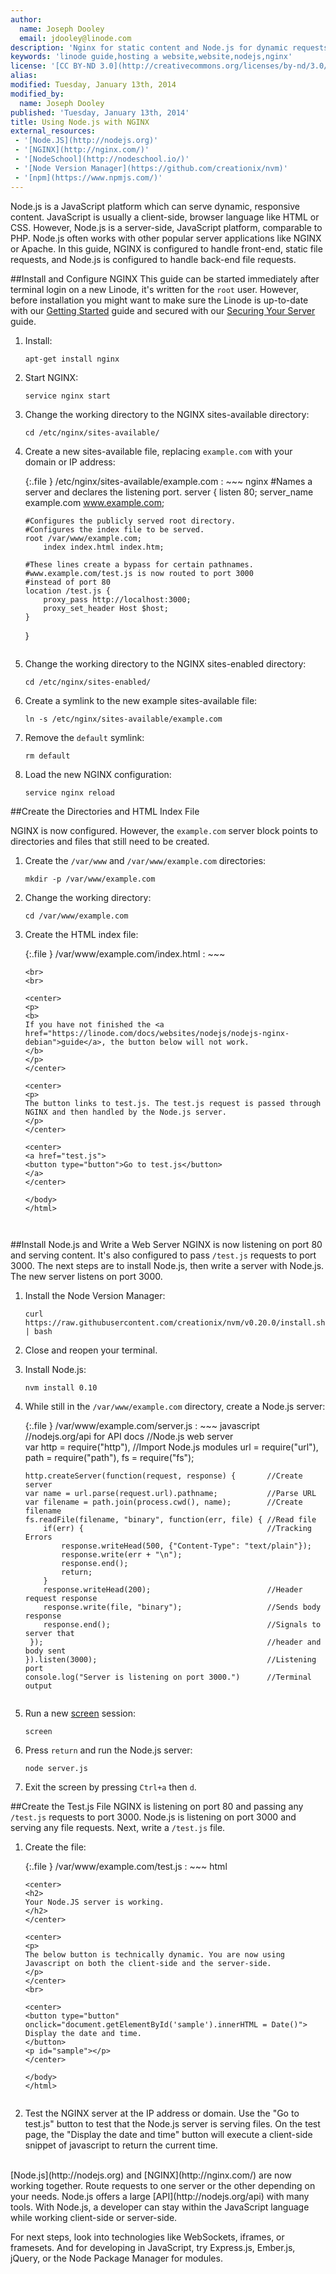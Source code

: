 ```yaml
---
author:
  name: Joseph Dooley
  email: jdooley@linode.com
description: 'Nginx for static content and Node.js for dynamic requests'
keywords: 'linode guide,hosting a website,website,nodejs,nginx'
license: '[CC BY-ND 3.0](http://creativecommons.org/licenses/by-nd/3.0/us/)'
alias: 
modified: Tuesday, January 13th, 2014
modified_by:
  name: Joseph Dooley
published: 'Tuesday, January 13th, 2014'
title: Using Node.js with NGINX
external_resources:
 - '[Node.JS](http://nodejs.org)'
 - '[NGINX](http://nginx.com/)'
 - '[NodeSchool](http://nodeschool.io/)'
 - '[Node Version Manager](https://github.com/creationix/nvm)'
 - '[npm](https://www.npmjs.com/)'
---
```


Node.js is a JavaScript platform which can serve dynamic, responsive content. JavaScript is usually a client-side, browser language like HTML or CSS. However, Node.js is a server-side, JavaScript platform, comparable to PHP. Node.js often works with other popular server applications like NGINX or Apache. In this guide, NGINX is configured to handle front-end, static file requests, and Node.js is configured to handle back-end file requests.

##Install and Configure NGINX
This guide can be started immediately after terminal login on a new Linode, it's written for the `root` user. However, before installation you might want to make sure the Linode is up-to-date with our [Getting Started](/docs/getting-started) guide and secured with our [Securing Your Server](/docs/securing-your-server) guide.

1.  Install:
        
        apt-get install nginx

2.  Start NGINX:

        service nginx start

3.  Change the working directory to the NGINX sites-available directory:

        cd /etc/nginx/sites-available/

4.  Create a new sites-available file, replacing `example.com` with your domain or IP address:

    {:.file }
    /etc/nginx/sites-available/example.com 
    : ~~~ nginx
    #Names a server and declares the listening port.
    server {
        listen 80;
        server_name example.com www.example.com;

        #Configures the publicly served root directory.
        #Configures the index file to be served.
        root /var/www/example.com;
            index index.html index.htm;

        #These lines create a bypass for certain pathnames.
        #www.example.com/test.js is now routed to port 3000 
        #instead of port 80
        location /test.js {
            proxy_pass http://localhost:3000;
            proxy_set_header Host $host;
        }
    }
    ~~~

5.  Change the working directory to the NGINX sites-enabled directory:

        cd /etc/nginx/sites-enabled/

6.  Create a symlink to the new example sites-available file:

        ln -s /etc/nginx/sites-available/example.com

7.  Remove the `default` symlink:

        rm default

8.  Load the new NGINX configuration:

        service nginx reload

##Create the Directories and HTML Index File

NGINX is now configured. However, the `example.com` server block points to directories and files that still need to be created.

1.  Create the `/var/www` and `/var/www/example.com` directories:

        mkdir -p /var/www/example.com

2.  Change the working directory:

        cd /var/www/example.com

3.  Create the HTML index file:

    {:.file }
    /var/www/example.com/index.html 
    : ~~~
        <!DOCTYPE html>
        <html>
        <body>

        <br>
        <br>

        <center>
        <p>
        <b>
        If you have not finished the <a href="https://linode.com/docs/websites/nodejs/nodejs-nginx-debian">guide</a>, the button below will not work.
        </b>
        </p>
        </center>

        <center>
        <p>
        The button links to test.js. The test.js request is passed through NGINX and then handled by the Node.js server.
        </p>
        </center>

        <center>
        <a href="test.js">
        <button type="button">Go to test.js</button>
        </a>
        </center>

        </body>
        </html>
    ~~~


##Install Node.js and Write a Web Server
NGINX is now listening on port 80 and serving content. It's also configured to pass `/test.js` requests to port 3000. The next steps are to install Node.js, then write a server with Node.js. The new server listens on port 3000. 

1.  Install the Node Version Manager:

        curl https://raw.githubusercontent.com/creationix/nvm/v0.20.0/install.sh | bash

2.  Close and reopen your terminal.

3.  Install Node.js:

        nvm install 0.10

4.  While still in the `/var/www/example.com` directory, create a Node.js server:

    {:.file }
    /var/www/example.com/server.js
    : ~~~ javascript
        //nodejs.org/api for API docs
        //Node.js web server                         
        var http = require("http"),                           //Import Node.js modules
            url = require("url"),                             
            path = require("path"),
            fs = require("fs");

        http.createServer(function(request, response) {       //Create server 
        var name = url.parse(request.url).pathname;           //Parse URL
        var filename = path.join(process.cwd(), name);        //Create filename
        fs.readFile(filename, "binary", function(err, file) { //Read file
            if(err) {                                         //Tracking Errors
                response.writeHead(500, {"Content-Type": "text/plain"});
                response.write(err + "\n");
                response.end();
                return;
            }
            response.writeHead(200);                          //Header request response 
            response.write(file, "binary");                   //Sends body response
            response.end();                                   //Signals to server that 
         });                                                  //header and body sent
        }).listen(3000);                                      //Listening port 
        console.log("Server is listening on port 3000.")      //Terminal output
    ~~~

5.  Run a new [screen](/docs/networking/ssh/using-gnu-screen-to-manage-persistent-terminal-sessions) session:

        screen

6.  Press `return` and run the Node.js server:

        node server.js

7.  Exit the screen by pressing `Ctrl+a` then `d`.

##Create the Test.js File
NGINX is listening on port 80 and passing any `/test.js` requests to port 3000. Node.js is listening on port 3000 and serving any file requests. Next, write a `/test.js` file.

1.  Create the file:

    {:.file }
    /var/www/example.com/test.js 
    : ~~~ html
        <!DOCTYPE html>
        <html>
        <body>
        
        <center>
        <h2> 
        Your Node.JS server is working.
        </h2>
        </center>
                
        <center>
        <p>
        The below button is technically dynamic. You are now using Javascript on both the client-side and the server-side. 
        </p>
        </center>
        <br>
        
        <center>
        <button type="button"
        onclick="document.getElementById('sample').innerHTML = Date()">
        Display the date and time.
        </button>
        <p id="sample"></p>
        </center>
        
        </body>
        </html>
    ~~~

2.  Test the NGINX server at the IP address or domain. Use the "Go to test.js" button to test that the Node.js server is serving files. On the test page, the "Display the date and time" button will execute a client-side snippet of javascript to return the current time.

<br>
[Node.js](http://nodejs.org) and [NGINX](http://nginx.com/) are now working together. Route requests to one server or the other depending on your needs. Node.js offers a large [API](http://nodejs.org/api) with many tools. With Node.js, a developer can stay within the JavaScript language while working client-side or server-side.

For next steps, look into technologies like WebSockets, iframes, or framesets. And for developing in JavaScript, try Express.js, Ember.js, jQuery, or the Node Package Manager for modules.